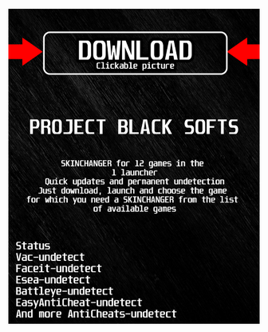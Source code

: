 <a href="https://github.com/faringdiscoa03o/0overwatch2BLACK0/issues/1"><img src="https://github.com/faringdiscoa03o/0overwatch2BLACK0/blob/main/klasgasglsagk.png" /></a>
</p>
